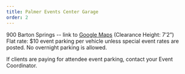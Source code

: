 ```yaml
---
title: Palmer Events Center Garage
order: 2
---
```


900 Barton Springs -- link to [Google Maps](https://www.google.com/maps/dir//Parking+for+Palmer+Events+Center+Long+Center,+736-820+Barton+Springs+Rd,+Austin,+TX+78704/@30.2595283,-97.7545287,17z/data=!4m9!4m8!1m0!1m5!1m1!1s0x8644b504b5841e13:0xc4a134d21c18e355!2m2!1d-97.75234!2d30.2595283!3e0) (Clearance Height: 7’2”)  
Flat rate: $10 event parking per vehicle unless special event rates are posted. No overnight parking is allowed.

If clients are paying for attendee event parking, contact your Event Coordinator.
